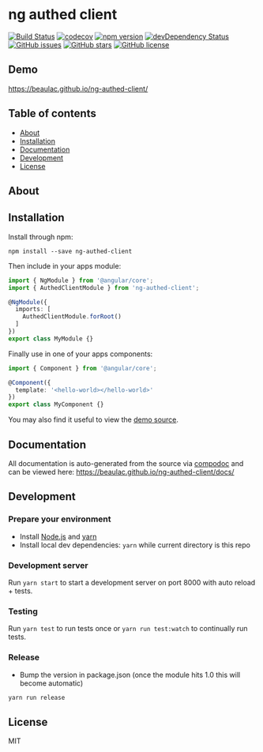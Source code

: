 # ng authed client
[![Build Status](https://travis-ci.org/beaulac/ng-authed-client.svg?branch=master)](https://travis-ci.org/beaulac/ng-authed-client)
[![codecov](https://codecov.io/gh/beaulac/ng-authed-client/branch/master/graph/badge.svg)](https://codecov.io/gh/beaulac/ng-authed-client)
[![npm version](https://badge.fury.io/js/ng-authed-client.svg)](http://badge.fury.io/js/ng-authed-client)
[![devDependency Status](https://david-dm.org/beaulac/ng-authed-client/dev-status.svg)](https://david-dm.org/beaulac/ng-authed-client?type=dev)
[![GitHub issues](https://img.shields.io/github/issues/beaulac/ng-authed-client.svg)](https://github.com/beaulac/ng-authed-client/issues)
[![GitHub stars](https://img.shields.io/github/stars/beaulac/ng-authed-client.svg)](https://github.com/beaulac/ng-authed-client/stargazers)
[![GitHub license](https://img.shields.io/badge/license-MIT-blue.svg)](https://raw.githubusercontent.com/beaulac/ng-authed-client/master/LICENSE)

## Demo
https://beaulac.github.io/ng-authed-client/

## Table of contents

- [About](#about)
- [Installation](#installation)
- [Documentation](#documentation)
- [Development](#development)
- [License](#license)

## About



## Installation

Install through npm:
```
npm install --save ng-authed-client
```

Then include in your apps module:

```typescript
import { NgModule } from '@angular/core';
import { AuthedClientModule } from 'ng-authed-client';

@NgModule({
  imports: [
    AuthedClientModule.forRoot()
  ]
})
export class MyModule {}
```

Finally use in one of your apps components:
```typescript
import { Component } from '@angular/core';

@Component({
  template: '<hello-world></hello-world>'
})
export class MyComponent {}
```

You may also find it useful to view the [demo source](https://github.com/beaulac/ng-authed-client/blob/master/demo/demo.component.ts).

## Documentation
All documentation is auto-generated from the source via [compodoc](https://compodoc.github.io/compodoc/) and can be viewed here:
https://beaulac.github.io/ng-authed-client/docs/

## Development

### Prepare your environment
* Install [Node.js](http://nodejs.org/) and [yarn](https://yarnpkg.com/en/docs/install)
* Install local dev dependencies: `yarn` while current directory is this repo

### Development server
Run `yarn start` to start a development server on port 8000 with auto reload + tests.

### Testing
Run `yarn test` to run tests once or `yarn run test:watch` to continually run tests.

### Release
* Bump the version in package.json (once the module hits 1.0 this will become automatic)
```bash
yarn run release
```

## License

MIT
